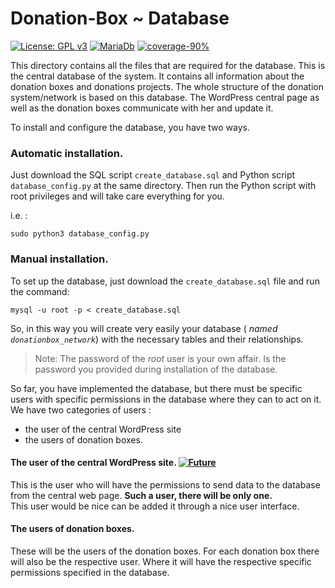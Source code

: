 # Donation-Box ~ Database
[![License: GPL v3](https://img.shields.io/badge/License-GPL%20v3-blue.svg)](https://www.gnu.org/licenses/gpl-3.0) [![MariaDb](https://img.shields.io/badge/Database-MariaDB-red.svg)](https://mariadb.org/)
[![coverage-90%](https://img.shields.io/badge/coverage-90%25-brightgreen.svg)](https://github.com/eellak/gsoc17-donationbox/tree/master/Database)


This directory contains all the files that are required for the database. This is the central database of the system. It contains all information about the donation boxes and donations projects. The whole structure of the donation system/network is based on this database.
The WordPress central page as well as the donation boxes communicate with her and update it.

To install and configure the database, you have two ways.

### Automatic installation.
Just download the SQL script `create_database.sql` and Python script `database_config.py` at the same directory.
Then run the Python script with root privileges and will take care everything for you.

i.e. :

`sudo python3 database_config.py`




### Manual installation.
To set up the database, just download the `create_database.sql` file and run the command:

`mysql -u root -p < create_database.sql`



So, in this way you will create very easily your database ( *named `donationbox_network`*) with the necessary tables and their relationships.

> Note: The password of the *root* user is your own affair. Is the password you provided during installation of the database.

So far, you have implemented the database, but there must be specific users with specific permissions in the database where they can to act on it.
We have two categories of users :
* the user of the central WordPress site
* the users of donation boxes.

#### The user of the central WordPress site. [![Future](https://img.shields.io/badge/Feature-Future-red.svg)](https://github.com/eellak/gsoc17-donationbox/tree/master/Database)
This is the user who will have the permissions to send data to the database from the central web page.
**Such a user, there will be only one.**<br>
This user would be nice can be added it through a nice user interface.

#### The users of donation boxes.
These will be the users of the donation boxes. For each donation box there will also be the respective user.
Where it will have the respective specific permissions specified in the database.
